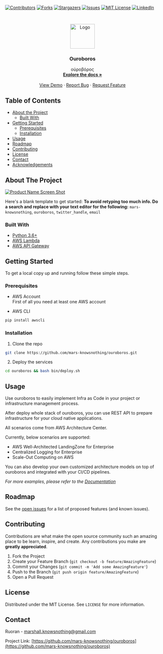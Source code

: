 <!--
*** Thanks for checking out this README Template. If you have a suggestion that would
*** make this better, please fork the repo and create a pull request or simply open
*** an issue with the tag "enhancement".
*** Thanks again! Now go create something AMAZING! :D
***
***
***
*** To avoid retyping too much info. Do a search and replace for the following:
*** mars-knowsnothing, ouroboros, twitter_handle, email
-->





<!-- PROJECT SHIELDS -->
<!--
*** I'm using markdown "reference style" links for readability.
*** Reference links are enclosed in brackets [ ] instead of parentheses ( ).
*** See the bottom of this document for the declaration of the reference variables
*** for contributors-url, forks-url, etc. This is an optional, concise syntax you may use.
*** https://www.markdownguide.org/basic-syntax/#reference-style-links
-->
[![Contributors][contributors-shield]][contributors-url]
[![Forks][forks-shield]][forks-url]
[![Stargazers][stars-shield]][stars-url]
[![Issues][issues-shield]][issues-url]
[![MIT License][license-shield]][license-url]
[![LinkedIn][linkedin-shield]][linkedin-url]



<!-- PROJECT LOGO -->
<br />
<p align="center">
  <a href="https://github.com/mars-knowsnothing/ouroboros">
    <img src="https://banner2.cleanpng.com/20180607/sar/kisspng-ouroboros-ghostmasters-snake-jrmungandr-dragon-golden-snake-5b19e33d2d57b5.7796161215284232291857.jpg" alt="Logo" width="80" height="80">
  </a>

  <h3 align="center">Ouroboros</h3>

  <p align="center">
    οὐροβόρος
    <br />
    <a href="https://github.com/mars-knowsnothing/ouroboros"><strong>Explore the docs »</strong></a>
    <br />
    <br />
    <a href="https://github.com/mars-knowsnothing/ouroboros">View Demo</a>
    ·
    <a href="https://github.com/mars-knowsnothing/ouroboros/issues">Report Bug</a>
    ·
    <a href="https://github.com/mars-knowsnothing/ouroboros/issues">Request Feature</a>
  </p>
</p>



<!-- TABLE OF CONTENTS -->
## Table of Contents

* [About the Project](#about-the-project)
  * [Built With](#built-with)
* [Getting Started](#getting-started)
  * [Prerequisites](#prerequisites)
  * [Installation](#installation)
* [Usage](#usage)
* [Roadmap](#roadmap)
* [Contributing](#contributing)
* [License](#license)
* [Contact](#contact)
* [Acknowledgements](#acknowledgements)



<!-- ABOUT THE PROJECT -->
## About The Project

[![Product Name Screen Shot][product-screenshot]](https://example.com)

Here's a blank template to get started:
**To avoid retyping too much info. Do a search and replace with your text editor for the following:**
`mars-knowsnothing`, `ouroboros`, `twitter_handle`, `email`


### Built With

* [Python 3.6+]()
* [AWS Lambda]()
* [AWS API Gateway]()



<!-- GETTING STARTED -->
## Getting Started

To get a local copy up and running follow these simple steps.

### Prerequisites

* AWS Account    
First of all you need at least one AWS account

* AWS CLI 
```sh
pip install awscli
```

### Installation

1. Clone the repo
```sh
git clone https://github.com/mars-knowsnothing/ouroboros.git
```
2. Deploy the services
```sh
cd ouroboros && bash bin/deploy.sh
```



<!-- USAGE EXAMPLES -->
## Usage

Use ouroboros to easily implement Infra as Code in your project or infrastructure management process. 

After deploy whole stack of ouroboros, you can use REST API to prepare infrastructure for your cloud native applications.

All scenarios come from AWS Architecture Center.

Currently, below scenarios are supported:
* AWS Well-Architected LandingZone for Enterprise
* Centralized Logging for Enterprise
* Scale-Out Computing on AWS    

You can also develop your own customized architecture models on top of ouroboros and integrated with your CI/CD pipelines.

_For more examples, please refer to the [Documentation](https://example.com)_



<!-- ROADMAP -->
## Roadmap

See the [open issues](https://github.com/mars-knowsnothing/ouroboros/issues) for a list of proposed features (and known issues).



<!-- CONTRIBUTING -->
## Contributing

Contributions are what make the open source community such an amazing place to be learn, inspire, and create. Any contributions you make are **greatly appreciated**.

1. Fork the Project
2. Create your Feature Branch (`git checkout -b feature/AmazingFeature`)
3. Commit your Changes (`git commit -m 'Add some AmazingFeature'`)
4. Push to the Branch (`git push origin feature/AmazingFeature`)
5. Open a Pull Request



<!-- LICENSE -->
## License

Distributed under the MIT License. See `LICENSE` for more information.



<!-- CONTACT -->
## Contact

Ruoran - marshall.knowsnothing@gmail.com

Project Link: [https://github.com/mars-knowsnothing/ouroboros](https://github.com/mars-knowsnothing/ouroboros)



<!-- ACKNOWLEDGEMENTS -->
<!-- ## Acknowledgements

* []()
* []()
* []() -->





<!-- MARKDOWN LINKS & IMAGES -->
<!-- https://www.markdownguide.org/basic-syntax/#reference-style-links -->
[contributors-shield]: https://img.shields.io/github/contributors/mars-knowsnothing/repo.svg?style=flat-square
[contributors-url]: https://github.com/mars-knowsnothing/ouroboros/graphs/contributors
[forks-shield]: https://img.shields.io/github/forks/mars-knowsnothing/repo.svg?style=flat-square
[forks-url]: https://github.com/mars-knowsnothing/ouroboros/network/members
[stars-shield]: https://img.shields.io/github/stars/mars-knowsnothing/repo.svg?style=flat-square
[stars-url]: https://github.com/mars-knowsnothing/ouroboros/stargazers
[issues-shield]: https://img.shields.io/github/issues/mars-knowsnothing/repo.svg?style=flat-square
[issues-url]: https://github.com/mars-knowsnothing/ouroboros/issues
[license-shield]: https://img.shields.io/github/license/mars-knowsnothing/repo.svg?style=flat-square
[license-url]: https://github.com/mars-knowsnothing/ouroboros/blob/master/LICENSE
[linkedin-shield]: https://img.shields.io/badge/-LinkedIn-black.svg?style=flat-square&logo=linkedin&colorB=555
[linkedin-url]: https://linkedin.com/in/mars-knowsnothing
[product-screenshot]: images/screenshot.png
